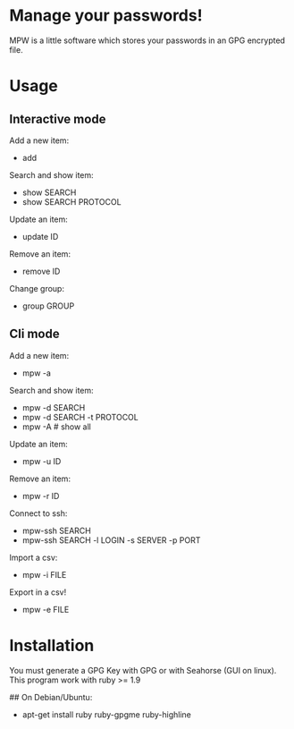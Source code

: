 # Manage your passwords!

MPW is a little software which stores your passwords in an GPG encrypted file.

# Usage

## Interactive mode

Add a new item:
* add

Search and show item:
* show SEARCH
* show SEARCH PROTOCOL

Update an item:
* update ID

Remove an item:
* remove ID

Change group:
* group GROUP

## Cli mode

Add a new item:
* mpw -a

Search and show item:
* mpw -d SEARCH
* mpw -d SEARCH -t PROTOCOL
* mpw -A  # show all

Update an item:
* mpw -u ID

Remove an item:
* mpw -r ID

Connect to ssh:
* mpw-ssh SEARCH
* mpw-ssh SEARCH -l LOGIN -s SERVER -p PORT

Import a csv:
* mpw -i FILE

Export in a csv!
* mpw -e FILE

# Installation

You must generate a GPG Key with GPG or with Seahorse (GUI on linux).
This program work with ruby >= 1.9

## On Debian/Ubuntu:

* apt-get install ruby ruby-gpgme ruby-highline
